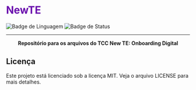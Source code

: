 # <span style="color:#6a0dad;">NewTE</span>

![Badge de Linguagem](https://img.shields.io/badge/python-3.9-blue)
![Badge de Status](https://img.shields.io/badge/status-em%20desenvolvimento-purple)

---

<p align="center">
  <strong>Repositório para os arquivos do TCC New TE: Onboarding Digital</strong>
</p>

## Licença
Este projeto está licenciado sob a licença MIT. Veja o arquivo LICENSE para mais detalhes.
